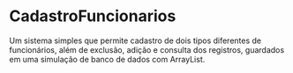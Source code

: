 # CadastroFuncionarios

Um sistema simples que permite cadastro de dois tipos diferentes de funcionários, além de exclusão, adição e consulta dos registros, guardados em uma simulação de banco de dados com ArrayList.
